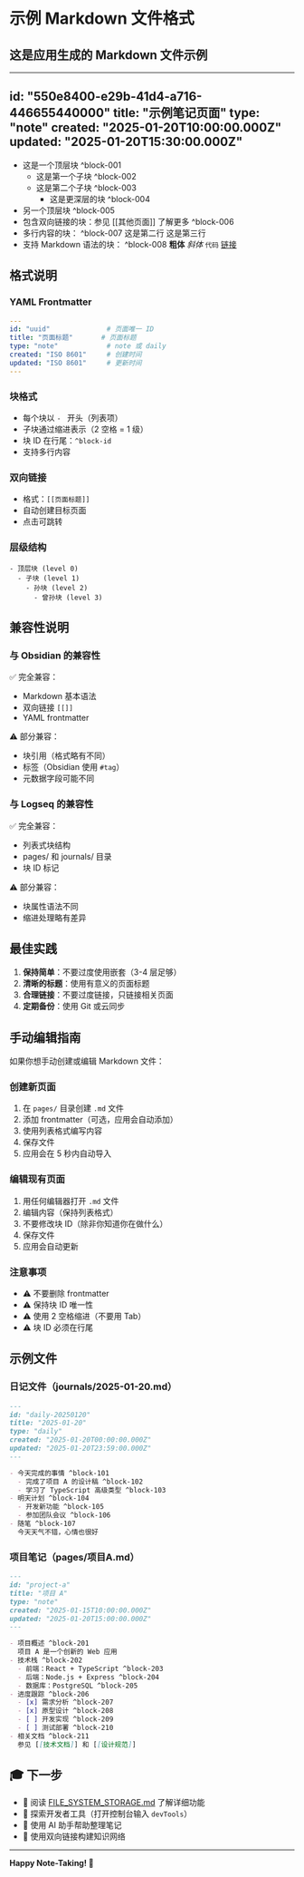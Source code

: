 # 示例 Markdown 文件格式

## 这是应用生成的 Markdown 文件示例

---
id: "550e8400-e29b-41d4-a716-446655440000"
title: "示例笔记页面"
type: "note"
created: "2025-01-20T10:00:00.000Z"
updated: "2025-01-20T15:30:00.000Z"
---

- 这是一个顶层块 ^block-001
  - 这是第一个子块 ^block-002
  - 这是第二个子块 ^block-003
    - 这是更深层的块 ^block-004
- 另一个顶层块 ^block-005
- 包含双向链接的块：参见 [[其他页面]] 了解更多 ^block-006
- 多行内容的块： ^block-007
  这是第二行
  这是第三行
- 支持 Markdown 语法的块： ^block-008
  **粗体** *斜体* `代码` [链接](https://example.com)

## 格式说明

### YAML Frontmatter

```yaml
---
id: "uuid"              # 页面唯一 ID
title: "页面标题"       # 页面标题
type: "note"            # note 或 daily
created: "ISO 8601"     # 创建时间
updated: "ISO 8601"     # 更新时间
---
```

### 块格式

- 每个块以 `- ` 开头（列表项）
- 子块通过缩进表示（2 空格 = 1 级）
- 块 ID 在行尾：`^block-id`
- 支持多行内容

### 双向链接

- 格式：`[[页面标题]]`
- 自动创建目标页面
- 点击可跳转

### 层级结构

```
- 顶层块 (level 0)
  - 子块 (level 1)
    - 孙块 (level 2)
      - 曾孙块 (level 3)
```

## 兼容性说明

### 与 Obsidian 的兼容性

✅ 完全兼容：
- Markdown 基本语法
- 双向链接 `[[]]`
- YAML frontmatter

⚠️ 部分兼容：
- 块引用（格式略有不同）
- 标签（Obsidian 使用 `#tag`）
- 元数据字段可能不同

### 与 Logseq 的兼容性

✅ 完全兼容：
- 列表式块结构
- pages/ 和 journals/ 目录
- 块 ID 标记

⚠️ 部分兼容：
- 块属性语法不同
- 缩进处理略有差异

## 最佳实践

1. **保持简单**：不要过度使用嵌套（3-4 层足够）
2. **清晰的标题**：使用有意义的页面标题
3. **合理链接**：不要过度链接，只链接相关页面
4. **定期备份**：使用 Git 或云同步

## 手动编辑指南

如果你想手动创建或编辑 Markdown 文件：

### 创建新页面

1. 在 `pages/` 目录创建 `.md` 文件
2. 添加 frontmatter（可选，应用会自动添加）
3. 使用列表格式编写内容
4. 保存文件
5. 应用会在 5 秒内自动导入

### 编辑现有页面

1. 用任何编辑器打开 `.md` 文件
2. 编辑内容（保持列表格式）
3. 不要修改块 ID（除非你知道你在做什么）
4. 保存文件
5. 应用会自动更新

### 注意事项

- ⚠️ 不要删除 frontmatter
- ⚠️ 保持块 ID 唯一性
- ⚠️ 使用 2 空格缩进（不要用 Tab）
- ⚠️ 块 ID 必须在行尾

## 示例文件

### 日记文件（journals/2025-01-20.md）

```markdown
---
id: "daily-20250120"
title: "2025-01-20"
type: "daily"
created: "2025-01-20T00:00:00.000Z"
updated: "2025-01-20T23:59:00.000Z"
---

- 今天完成的事情 ^block-101
  - 完成了项目 A 的设计稿 ^block-102
  - 学习了 TypeScript 高级类型 ^block-103
- 明天计划 ^block-104
  - 开发新功能 ^block-105
  - 参加团队会议 ^block-106
- 随笔 ^block-107
  今天天气不错，心情也很好
```

### 项目笔记（pages/项目A.md）

```markdown
---
id: "project-a"
title: "项目 A"
type: "note"
created: "2025-01-15T10:00:00.000Z"
updated: "2025-01-20T15:00:00.000Z"
---

- 项目概述 ^block-201
  项目 A 是一个创新的 Web 应用
- 技术栈 ^block-202
  - 前端：React + TypeScript ^block-203
  - 后端：Node.js + Express ^block-204
  - 数据库：PostgreSQL ^block-205
- 进度跟踪 ^block-206
  - [x] 需求分析 ^block-207
  - [x] 原型设计 ^block-208
  - [ ] 开发实现 ^block-209
  - [ ] 测试部署 ^block-210
- 相关文档 ^block-211
  参见 [[技术文档]] 和 [[设计规范]]
```

## 🎓 下一步

- 📖 阅读 [FILE_SYSTEM_STORAGE.md](./FILE_SYSTEM_STORAGE.md) 了解详细功能
- 🔧 探索开发者工具（打开控制台输入 `devTools`）
- 💬 使用 AI 助手帮助整理笔记
- 🔗 使用双向链接构建知识网络

---

**Happy Note-Taking! 📝**

